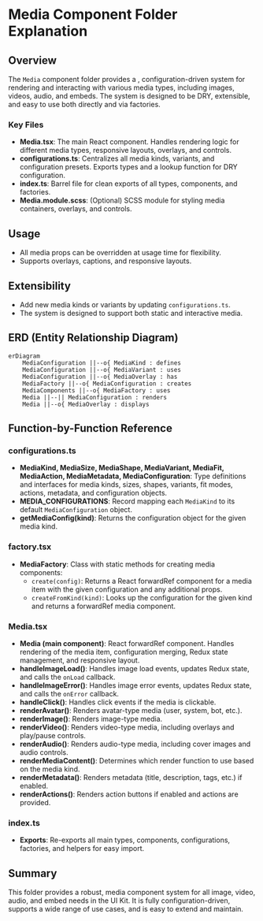 # Media Component Folder Explanation

## Overview

The `Media` component folder provides a , configuration-driven system for rendering and interacting with various media types, including images, videos, audio, and embeds. The system is designed to be DRY, extensible, and easy to use both directly and via factories.

### Key Files

- **Media.tsx**: The main React component. Handles rendering logic for different media types, responsive layouts, overlays, and controls.
- **configurations.ts**: Centralizes all media kinds, variants, and configuration presets. Exports types and a lookup function for DRY configuration.
- **index.ts**: Barrel file for clean exports of all types, components, and factories.
- **Media.module.scss**: (Optional) SCSS module for styling media containers, overlays, and controls.

## Usage

- All media props can be overridden at usage time for flexibility.
- Supports overlays, captions, and responsive layouts.

## Extensibility

- Add new media kinds or variants by updating `configurations.ts`.
- The system is designed to support both static and interactive media.

## ERD (Entity Relationship Diagram)

```mermaid
erDiagram
    MediaConfiguration ||--o{ MediaKind : defines
    MediaConfiguration ||--o{ MediaVariant : uses
    MediaConfiguration ||--o{ MediaOverlay : has
    MediaFactory ||--o{ MediaConfiguration : creates
    MediaComponents ||--o{ MediaFactory : uses
    Media ||--|| MediaConfiguration : renders
    Media ||--o{ MediaOverlay : displays
```

## Function-by-Function Reference

### configurations.ts

- **MediaKind, MediaSize, MediaShape, MediaVariant, MediaFit, MediaAction, MediaMetadata, MediaConfiguration**: Type definitions and interfaces for media kinds, sizes, shapes, variants, fit modes, actions, metadata, and configuration objects.
- **MEDIA_CONFIGURATIONS**: Record mapping each `MediaKind` to its default `MediaConfiguration` object.
- **getMediaConfig(kind)**: Returns the configuration object for the given media kind.

### factory.tsx

- **MediaFactory**: Class with static methods for creating media components:
  - `create(config)`: Returns a React forwardRef component for a media item with the given configuration and any additional props.
  - `createFromKind(kind)`: Looks up the configuration for the given kind and returns a forwardRef media component.

### Media.tsx

- **Media (main component)**: React forwardRef component. Handles rendering of the media item, configuration merging, Redux state management, and responsive layout.
- **handleImageLoad()**: Handles image load events, updates Redux state, and calls the `onLoad` callback.
- **handleImageError()**: Handles image error events, updates Redux state, and calls the `onError` callback.
- **handleClick()**: Handles click events if the media is clickable.
- **renderAvatar()**: Renders avatar-type media (user, system, bot, etc.).
- **renderImage()**: Renders image-type media.
- **renderVideo()**: Renders video-type media, including overlays and play/pause controls.
- **renderAudio()**: Renders audio-type media, including cover images and audio controls.
- **renderMediaContent()**: Determines which render function to use based on the media kind.
- **renderMetadata()**: Renders metadata (title, description, tags, etc.) if enabled.
- **renderActions()**: Renders action buttons if enabled and actions are provided.

### index.ts

- **Exports**: Re-exports all main types, components, configurations, factories, and helpers for easy import.

## Summary

This folder provides a robust, media component system for all image, video, audio, and embed needs in the UI Kit. It is fully configuration-driven, supports a wide range of use cases, and is easy to extend and maintain.
